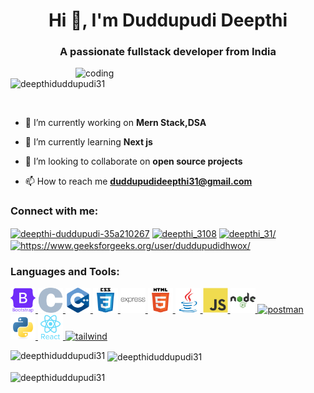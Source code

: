 <h1 align="center">Hi 👋, I'm Duddupudi Deepthi</h1>
<h3 align="center">A passionate fullstack developer from India</h3>
<img align="right" alt="coding" width="400" src="https://th.bing.com/th/id/OIP.YE-uRCE8HJCsKCNXUiQ2pAHaFj?w=229&h=136&c=7&r=0&o=5&dpr=1.3&pid=1.7">

<p align="left"> <img src="https://komarev.com/ghpvc/?username=deepthiduddupudi31&label=Profile%20views&color=0e75b6&style=flat" alt="deepthiduddupudi31" /> </p>

<p align="left"> <a href="https://twitter.com/" target="blank"><img src="https://img.shields.io/twitter/follow/?logo=twitter&style=for-the-badge" alt="" /></a> </p>

- 🔭 I’m currently working on **Mern Stack,DSA**

- 🌱 I’m currently learning **Next js**

- 👯 I’m looking to collaborate on **open source projects**

- 📫 How to reach me **duddupudideepthi31@gmail.com**

<h3 align="left">Connect with me:</h3>
<p align="left">
<a href="www.linkedin.com/in/deepthi-duddupudi-35a210267" target="blank"><img align="center" src="https://raw.githubusercontent.com/rahuldkjain/github-profile-readme-generator/master/src/images/icons/Social/linked-in-alt.svg" alt="deepthi-duddupudi-35a210267" height="30" width="40" /></a>
<a href="https://www.codechef.com/users/deepthi_3108" target="blank"><img align="center" src="https://cdn.jsdelivr.net/npm/simple-icons@3.1.0/icons/codechef.svg" alt="deepthi_3108" height="30" width="40" /></a>
<a href="https://www.leetcode.com/deepthi_31/" target="blank"><img align="center" src="https://raw.githubusercontent.com/rahuldkjain/github-profile-readme-generator/master/src/images/icons/Social/leet-code.svg" alt="deepthi_31/" height="30" width="40" /></a>
<a href="https://auth.geeksforgeeks.org/user/https://www.geeksforgeeks.org/user/duddupudidhwox/" target="blank"><img align="center" src="https://raw.githubusercontent.com/rahuldkjain/github-profile-readme-generator/master/src/images/icons/Social/geeks-for-geeks.svg" alt="https://www.geeksforgeeks.org/user/duddupudidhwox/" height="30" width="40" /></a>
</p>

<h3 align="left">Languages and Tools:</h3>
<p align="left"> <a href="https://getbootstrap.com" target="_blank" rel="noreferrer"> <img src="https://raw.githubusercontent.com/devicons/devicon/master/icons/bootstrap/bootstrap-plain-wordmark.svg" alt="bootstrap" width="40" height="40"/> </a> <a href="https://www.cprogramming.com/" target="_blank" rel="noreferrer"> <img src="https://raw.githubusercontent.com/devicons/devicon/master/icons/c/c-original.svg" alt="c" width="40" height="40"/> </a> <a href="https://www.w3schools.com/cpp/" target="_blank" rel="noreferrer"> <img src="https://raw.githubusercontent.com/devicons/devicon/master/icons/cplusplus/cplusplus-original.svg" alt="cplusplus" width="40" height="40"/> </a> <a href="https://www.w3schools.com/css/" target="_blank" rel="noreferrer"> <img src="https://raw.githubusercontent.com/devicons/devicon/master/icons/css3/css3-original-wordmark.svg" alt="css3" width="40" height="40"/> </a> <a href="https://expressjs.com" target="_blank" rel="noreferrer"> <img src="https://raw.githubusercontent.com/devicons/devicon/master/icons/express/express-original-wordmark.svg" alt="express" width="40" height="40"/> </a> <a href="https://www.w3.org/html/" target="_blank" rel="noreferrer"> <img src="https://raw.githubusercontent.com/devicons/devicon/master/icons/html5/html5-original-wordmark.svg" alt="html5" width="40" height="40"/> </a> <a href="https://www.java.com" target="_blank" rel="noreferrer"> <img src="https://raw.githubusercontent.com/devicons/devicon/master/icons/java/java-original.svg" alt="java" width="40" height="40"/> </a> <a href="https://developer.mozilla.org/en-US/docs/Web/JavaScript" target="_blank" rel="noreferrer"> <img src="https://raw.githubusercontent.com/devicons/devicon/master/icons/javascript/javascript-original.svg" alt="javascript" width="40" height="40"/> </a> <a href="https://nodejs.org" target="_blank" rel="noreferrer"> <img src="https://raw.githubusercontent.com/devicons/devicon/master/icons/nodejs/nodejs-original-wordmark.svg" alt="nodejs" width="40" height="40"/> </a> <a href="https://postman.com" target="_blank" rel="noreferrer"> <img src="https://www.vectorlogo.zone/logos/getpostman/getpostman-icon.svg" alt="postman" width="40" height="40"/> </a> <a href="https://www.python.org" target="_blank" rel="noreferrer"> <img src="https://raw.githubusercontent.com/devicons/devicon/master/icons/python/python-original.svg" alt="python" width="40" height="40"/> </a> <a href="https://reactjs.org/" target="_blank" rel="noreferrer"> <img src="https://raw.githubusercontent.com/devicons/devicon/master/icons/react/react-original-wordmark.svg" alt="react" width="40" height="40"/> </a> <a href="https://tailwindcss.com/" target="_blank" rel="noreferrer"> <img src="https://www.vectorlogo.zone/logos/tailwindcss/tailwindcss-icon.svg" alt="tailwind" width="40" height="40"/> </a> </p>

<p><img align="left" src="https://github-readme-stats.vercel.app/api/top-langs?username=deepthiduddupudi31&show_icons=true&locale=en&layout=compact" alt="deepthiduddupudi31" /></p>

<p>&nbsp;<img align="center" src="https://github-readme-stats.vercel.app/api?username=deepthiduddupudi31&show_icons=true&locale=en" alt="deepthiduddupudi31" /></p>

<p><img align="center" src="https://github-readme-streak-stats.herokuapp.com/?user=deepthiduddupudi31&" alt="deepthiduddupudi31" /></p>
